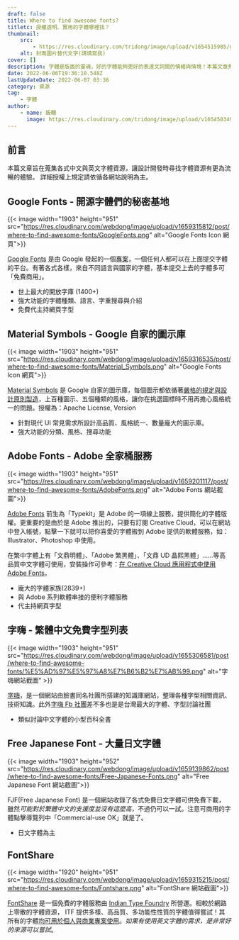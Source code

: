 ```yaml
---
draft: false
title: Where to find awesome fonts?
titletc: 授權透明、實用的字體哪裡找？
thumbnail:
    src:
        - https://res.cloudinary.com/tridong/image/upload/v1654515985/global/%E4%B8%89%E8%A7%92%E6%9D%B1%E6%9D%B1-%E5%93%81%E7%89%8C%E5%B1%95%E7%A4%BA%E5%B0%81%E9%9D%A2.png
    alt: 封面圖片替代文字(請填寫我)
cover: []
description: 字體是版面的靈魂，好的字體能夠更好的表達文詞間的情緒與情境！本篇文章蒐集了實用且來源可靠、授權清楚的字體網站，在使用時請務必要注意授權範圍限制。
date: 2022-06-06T19:36:10.548Z
lastUpdateDate: 2022-06-07 03:36
category: 資源
tag:
    - 字體
author:
    - name: 飯糰
      image: https://res.cloudinary.com/tridong/image/upload/v1654503496/global/%E9%BB%83%E5%AE%97%E7%91%8B-%E9%A0%AD%E5%83%8F.jpg
---
```


## 前言

本篇文章旨在蒐集各式中文與英文字體資源，讓設計開發時尋找字體資源有更為流暢的體驗。
詳細授權上規定請依循各網站說明為主。

## Google Fonts - 開源字體們的秘密基地

{{< image width="1903" height="951" src="https://res.cloudinary.com/webdong/image/upload/v1659315812/post/where-to-find-awesome-fonts/GoogleFonts.png" alt="Google Fonts Icon 網頁">}}

[Google Fonts](https://fonts.google.com/) 是由 Google 發起的一個[專案](https://github.com/google/fonts)，一個任何人都可以在上面提交字體的平台。有著各式各樣，來自不同語言與國家的字體，基本提交上去的字體多可「免費商用」。

-   世上最大的開放字庫 (1400+)
-   強大功能的字體種類、語言、字重搜尋與介紹
-   免費代主持網頁字型

## Material Symbols - Google 自家的圖示庫

{{< image width="1903" height="951" src="https://res.cloudinary.com/webdong/image/upload/v1659316535/post/where-to-find-awesome-fonts/Material_Symbols.png" alt="Google Fonts Icon 網頁">}}

[Material Symbols](https://fonts.google.com/icons?icon.set=Material+Symbols) 是 Google 自家的圖示庫，每個圖示都依循著[嚴格的規定與設計原則製造](https://developers.google.com/fonts/docs/material_symbols)，上百種圖示、五個種類的風格，讓你在挑選圖標時不用再擔心風格統一的問題。授權為：Apache License, Version

-   針對現代 UI 常見需求所設計高品質、風格統一、數量龐大的圖示庫。
-   強大功能的分類、風格、搜尋功能

## Adobe Fonts - Adobe 全家桶服務

{{< image width="1903" height="951" src="https://res.cloudinary.com/webdong/image/upload/v1659201117/post/where-to-find-awesome-fonts/AdobeFonts.png" alt="Adobe Fonts 網站截圖">}}

[Adobe Fonts](https://fonts.adobe.com/) 前生為「Typekit」是 Adobe 的一項線上服務，提供簡化的字體版權。更重要的是由於是 Adobe 推出的，只要有訂閱 Creative Cloud，可以在網站中登入帳號，點擊一下就可以把你喜愛的字體搬到 Adobe 提供的軟體服務，如：Illustrator、Photoshop 中使用。

在繁中字體上有「文鼎明體」、｢Adobe 繁黑體」、｢文鼎 UD 晶熙黑體」……等高品質中文字體可使用，安裝操作可參考：[在 Creative Cloud 應用程式中使用 Adobe Fonts](https://helpx.adobe.com/tw/creative-cloud/help/add-fonts.html)。

-   龐大的字體家族(2839+)
-   與 Adobe 系列軟體串接的便利字體服務
-   代主持網頁字型

## 字嗨 - 繁體中文免費字型列表

{{< image width="1903" height="951" src="https://res.cloudinary.com/webdong/image/upload/v1655306581/post/where-to-find-awesome-fonts/%E5%AD%97%E5%97%A8%E7%B6%B2%E7%AB%99.png" alt="字嗨網站截圖"  >}}

[字嗨](https://zi-hi.com/%E7%B9%81%E9%AB%94%E4%B8%AD%E6%96%87%E5%85%8D%E8%B2%BB%E5%AD%97%E5%9E%8B%E5%88%97%E8%A1%A8)，是一個網站由臉書同名社團所搭建的知識庫網站，整理各種字型相關資訊、技術知識。此外[字嗨 Fb 社團](https://www.facebook.com/groups/enjoyfonts/)差不多也是是台灣最大的字體、字型討論社團

-   類似討論中文字體的小型百科全書

## Free Japanese Font - 大量日文字體

{{< image width="1903" height="952" src="https://res.cloudinary.com/webdong/image/upload/v1659139862/post/where-to-find-awesome-fonts/Free-Japanese-Fonts.png" alt="Free Japanese Font 網站截圖">}}

FJF(Free Japanese Font) 是一個網站收錄了各式免費日文字體可供免費下載，雖然*可能對於繁體中文的支援度並沒有這麼高*，不過仍可以一試。注意可商用的字體點擊導覽列中「Commercial-use OK」就是了。

-   日文字體為主

## FontShare

{{< image width="1920" height="951" src="https://res.cloudinary.com/webdong/image/upload/v1659315215/post/where-to-find-awesome-fonts/Fontshare.png" alt="FontShare 網站截圖">}}

[FontShare](https://www.fontshare.com/) 是一個免費的字體服務由 [Indian Type Foundry](https://www.indiantypefoundry.com/) 所營運。相較於網路上零散的字體資源， ITF 提供多樣、高品質、多功能性性質的字體值得嘗試！其所有的字體[均可用於個人與商業專案使用](https://www.fontshare.com/licenses/itf-ffl)。_如果有使用英文字體的需求，是非常好的來源可以嘗試_。
